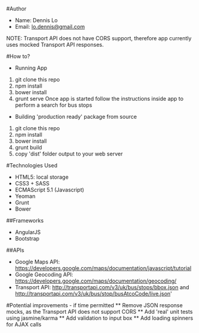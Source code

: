#Author
* Name: Dennis Lo
* Email: lo.dennis@gmail.com

NOTE: Transport API does not have CORS support, therefore app currently uses mocked Transport API responses.

#How to?
* Running App
1. git clone this repo
2. npm install
3. bower install
4. grunt serve
Once app is started follow the instructions inside app to perform a search for bus stops

* Building 'production ready' package from source
1. git clone this repo
2. npm install
3. bower install
4. grunt build
5. copy 'dist' folder output to your web server

#Technologies Used
* HTML5: local storage
* CSS3 + SASS
* ECMAScript 5.1 (Javascript)
* Yeoman
* Grunt
* Bower

##Frameworks
* AngularJS
* Bootstrap

##APIs
* Google Maps API: https://developers.google.com/maps/documentation/javascript/tutorial
* Google Geocoding API: https://developers.google.com/maps/documentation/geocoding/
* Transport API: http://transportapi.com/v3/uk/bus/stops/bbox.json and http://transportapi.com/v3/uk/bus/stop/busAtcoCode/live.json'

#Potential improvements - if time permitted
** Remove JSON response mocks, as the Transport API does not support CORS
** Add 'real' unit tests using jasmine/karma
** Add validation to input box
** Add loading spinners for AJAX calls
